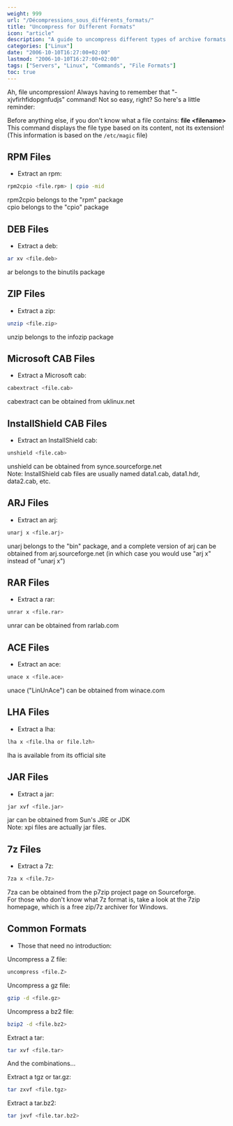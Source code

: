 ```yaml
---
weight: 999
url: "/Décompressions_sous_différents_formats/"
title: "Uncompress for Different Formats"
icon: "article"
description: "A guide to uncompress different types of archive formats in Linux including RPM, DEB, ZIP, CAB, and more."
categories: ["Linux"]
date: "2006-10-10T16:27:00+02:00"
lastmod: "2006-10-10T16:27:00+02:00"
tags: ["Servers", "Linux", "Commands", "File Formats"]
toc: true
---
```


Ah, file uncompression! Always having to remember that "-xjvfirhfidopgnfudjs" command! Not so easy, right? So here's a little reminder:

Before anything else, if you don't know what a file contains: **file \<filename\>**  
This command displays the file type based on its content, not its extension! (This information is based on the `/etc/magic` file)

## RPM Files

- Extract an rpm:

```bash
rpm2cpio <file.rpm> | cpio -mid
```

rpm2cpio belongs to the "rpm" package  
cpio belongs to the "cpio" package

## DEB Files

- Extract a deb:

```bash
ar xv <file.deb>
```

ar belongs to the binutils package

## ZIP Files

- Extract a zip:

```bash
unzip <file.zip>
```

unzip belongs to the infozip package

## Microsoft CAB Files

- Extract a Microsoft cab:

```bash
cabextract <file.cab>
```

cabextract can be obtained from uklinux.net

## InstallShield CAB Files

- Extract an InstallShield cab:

```bash
unshield <file.cab>
```

unshield can be obtained from synce.sourceforge.net  
Note: InstallShield cab files are usually named data1.cab, data1.hdr, data2.cab, etc.

## ARJ Files

- Extract an arj:

```bash
unarj x <file.arj>
```

unarj belongs to the "bin" package, and a complete version of arj can be obtained from arj.sourceforge.net (in which case you would use "arj x" instead of "unarj x")

## RAR Files

- Extract a rar:

```bash
unrar x <file.rar>
```

unrar can be obtained from rarlab.com

## ACE Files

- Extract an ace:

```bash
unace x <file.ace>
```

unace ("LinUnAce") can be obtained from winace.com

## LHA Files

- Extract a lha:

```bash
lha x <file.lha or file.lzh>
```

lha is available from its official site

## JAR Files

- Extract a jar:

```bash
jar xvf <file.jar>
```

jar can be obtained from Sun's JRE or JDK  
Note: xpi files are actually jar files.

## 7z Files

- Extract a 7z:

```bash
7za x <file.7z>
```

7za can be obtained from the p7zip project page on Sourceforge.  
For those who don't know what 7z format is, take a look at the 7zip homepage, which is a free zip/7z archiver for Windows.

## Common Formats

- Those that need no introduction:

Uncompress a Z file:

```bash
uncompress <file.Z>
```

Uncompress a gz file:

```bash
gzip -d <file.gz>
```

Uncompress a bz2 file:

```bash
bzip2 -d <file.bz2>
```

Extract a tar:

```bash
tar xvf <file.tar>
```

And the combinations...

Extract a tgz or tar.gz:

```bash
tar zxvf <file.tgz>
```

Extract a tar.bz2:

```bash
tar jxvf <file.tar.bz2>
```
